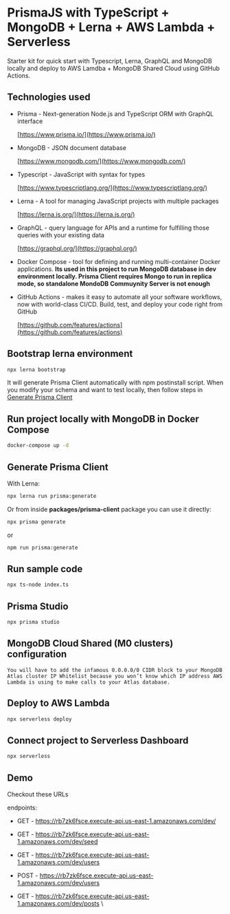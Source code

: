 # PrismaJS with TypeScript + MongoDB + Lerna + AWS Lambda + Serverless

Starter kit for quick start with Typescript, Lerna, GraphQL and MongoDB locally
and deploy to AWS Lamdba + MongoDB Shared Cloud using GitHub Actions.

## Technologies used

- Prisma - Next-generation Node.js and TypeScript ORM with GraphQL interface
  
  [https://www.prisma.io/](https://www.prisma.io/)

- MongoDB - JSON document database
  
  [https://www.mongodb.com/](https://www.mongodb.com/)

- Typescript - JavaScript with syntax for types
  
  [https://www.typescriptlang.org/](https://www.typescriptlang.org/)

- Lerna - A tool for managing JavaScript projects with multiple packages

  [https://lerna.js.org/](https://lerna.js.org/)

- GraphQL - query language for APIs and a runtime for fulfilling those queries with your existing data
  
  [https://graphql.org/](https://graphql.org/)

- Docker Compose - tool for defining and running multi-container Docker
  applications. **Its used in this project to run MongoDB database in dev environment locally. Prisma Client requires Mongo to run in replica
  mode, so standalone MondoDB Commuynity Server is not enough**

- GitHub Actions - makes it easy to automate all your software workflows,
  now with world-class CI/CD. Build, test, and deploy your code right from
  GitHub

  [https://github.com/features/actions](https://github.com/features/actions)

## Bootstrap lerna environment

```bash
npx lerna bootstrap
```

It will generate Prisma Client automatically with npm postinstall script.
When you modify your schema and want to test locally, then follow steps in
[Generate Prisma Client](#generate-prisma-client)

## Run project locally with MongoDB in Docker Compose

```bash
docker-compose up -d
```

## Generate Prisma Client

With Lerna:

```bash
npx lerna run prisma:generate
```

Or from inside **packages/prisma-client** package you can use it directly:

```bash
npx prisma generate
```

or

```bash
npm run prisma:generate
```

## Run sample code

```bash
npx ts-node index.ts
```

## Prisma Studio

```bash
npx prisma studio
```

## MongoDB Cloud Shared (M0 clusters) configuration

`You will have to add the infamous 0.0.0.0/0 CIDR block to your MongoDB Atlas cluster IP Whitelist because you won’t know which IP address AWS Lambda is using to make calls to your Atlas database.`

## Deploy to AWS Lambda

```bash
npx serverless deploy
```

## Connect project to Serverless Dashboard

```bash
npx serverless
```

## Demo

Checkout these URLs

endpoints:
  - GET - https://rb7zk6fsce.execute-api.us-east-1.amazonaws.com/dev/

  - GET - https://rb7zk6fsce.execute-api.us-east-1.amazonaws.com/dev/seed

  - GET - https://rb7zk6fsce.execute-api.us-east-1.amazonaws.com/dev/users

  - POST - https://rb7zk6fsce.execute-api.us-east-1.amazonaws.com/dev/users

  - GET - https://rb7zk6fsce.execute-api.us-east-1.amazonaws.com/dev/posts
\